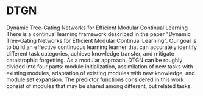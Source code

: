 # DTGN
Dynamic Tree-Gating Networks for Efficient Modular Continual Learning
There is a continual learning framework described in the paper "Dynamic Tree-Gating Networks for Efficient Modular Continual Learning". Our goal is to build an effective continuous learning learner that can accurately identify different task categories, achieve knowledge transfer, and mitigate catastrophic forgetting. As a modular approach, DTGN can be roughly divided into four parts: module initialization, assimilation of new tasks with existing modules, adaptation of existing modules with new knowledge, and module set expansion.  The predictor functions considered in this work consist of modules that may be shared among different, but related tasks.
